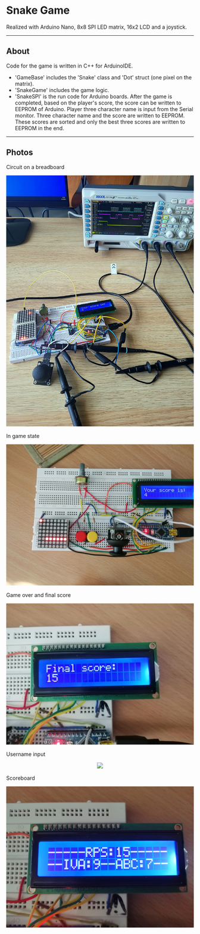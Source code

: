 # Snake Game 
Realized with Arduino Nano, 8x8 SPI LED matrix, 16x2 LCD and a joystick.

---
## About

Code for the game is written in C++ for ArduinoIDE.
- 'GameBase' includes the 'Snake' class and 'Dot' struct (one pixel on the matrix).
- 'SnakeGame' includes the game logic.
- 'SnakeSPI' is the run code for Arduino boards.
After the game is completed, based on the player's score, the score can be
written to EEPROM of Arduino.
Player three character name is input from the Serial monitor.
Three character name and the score are written to EEPROM.
These scores are sorted and only the best three scores are written to EEPROM
in the end.

---
## Photos

Circuit on a breadboard
<div align="center"> <img src="/images and pdfs/circuit/circuit_on_a_breadboard.jpg"> </div>

In game state
<div align="center"> <img src="/images and pdfs/gameplay/4. in_game_state_1.jpg"> </div>

Game over and final score
<div align="center"> <img src="/images and pdfs/gameplay/6. game_over_state.jpg"> </div>

Username input
<div align="center"> <img src="/images and pdfs/gameplay/7. name_input.jpg"> </div>

Scoreboard
<div align="center"> <img src="/images and pdfs/gameplay/12. scoreboard_three_scores.jpg"> </div>
